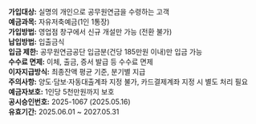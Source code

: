 **가입대상:** 실명의 개인으로 공무원연금을 수령하는 고객  
**예금과목:** 자유저축예금(1인 1통장)  
**가입방법:** 영업점 창구에서 신규 개설만 가능 (전환 불가)  
**납입방법:** 입출금식  
**입금 제한:** 공무원연금공단 입금분(건당 185만원 이내)만 입금 가능  
**수수료 면제:** 이체, 출금, 증서 발급 등 수수료 면제  
**이자지급방식:** 최종잔액 평균 기준, 분기별 지급  
**주의사항:** 양도·담보·자동대출계좌 지정 불가, 카드결제계좌 지정 시 별도 처리 필요  
**예금자보호:** 1인당 5천만원까지 보호  
**공시승인번호:** 2025-1067 (2025.05.16)  
**유효기간:** 2025.06.01 ~ 2027.05.31